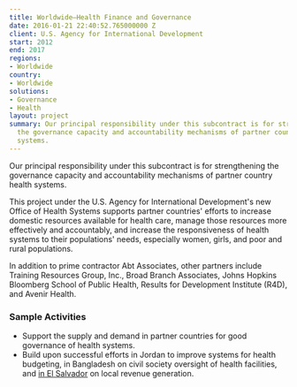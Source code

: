 ```yaml
---
title: Worldwide—Health Finance and Governance
date: 2016-01-21 22:40:52.765000000 Z
client: U.S. Agency for International Development
start: 2012
end: 2017
regions:
- Worldwide
country:
- Worldwide
solutions:
- Governance
- Health
layout: project
summary: Our principal responsibility under this subcontract is for strengthening
  the governance capacity and accountability mechanisms of partner country health
  systems.
---
```


Our principal responsibility under this subcontract is for strengthening the governance capacity and accountability mechanisms of partner country health systems.

This project under the U.S. Agency for International Development's new Office of Health Systems supports partner countries' efforts to increase domestic resources available for health care, manage those resources more effectively and accountably, and increase the responsiveness of health systems to their populations' needs, especially women, girls, and poor and rural populations.

In addition to prime contractor Abt Associates, other partners include Training Resources Group, Inc., Broad Branch Associates, Johns Hopkins Bloomberg School of Public Health, Results for Development Institute (R4D), and Avenir Health.

###  Sample Activities

* Support the supply and demand in partner countries for good governance of health systems.
* Build upon successful efforts in Jordan to improve systems for health budgeting, in Bangladesh on civil society oversight of health facilities, and [in El Salvador][1] on local revenue generation.

[1]: http://dai-global-developments.com/articles/when-tax-reform-leads-to-increased-funding-for-health-services/
